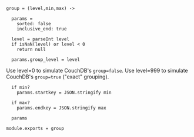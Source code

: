     group = (level,min,max) ->

      params =
        sorted: false
        inclusive_end: true

      level = parseInt level
      if isNaN(level) or level < 0
        return null

      params.group_level = level

Use level=0 to simulate CouchDB's `group=false`.
Use level=999 to simulate CouchDB's `group=true` ("exact" grouping).

      if min?
        params.startkey = JSON.stringify min

      if max?
        params.endkey = JSON.stringify max

      params

    module.exports = group
